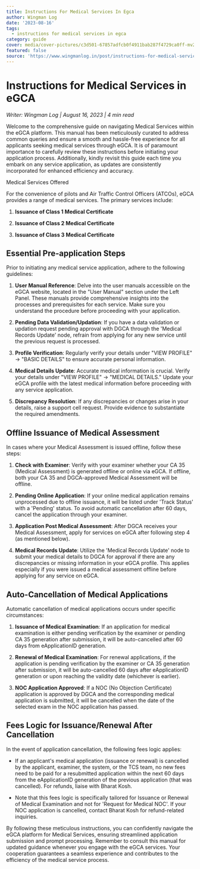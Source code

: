 ```yaml
---
title: Instructions For Medical Services In Egca
author: Wingman Log
date: '2023-08-16'
tags:
  - instructions for medical services in egca
category: guide
cover: media/cover-pictures/c3d501-67857adfcb0f4911bab287f4729ca0ff-mv2-f4bdc5ca.png
featured: false
source: 'https://www.wingmanlog.in/post/instructions-for-medical-services-in-egca'
---
```


# Instructions for Medical Services in eGCA

*Writer: Wingman Log | August 16, 2023 | 4 min read*

Welcome to the comprehensive guide on navigating Medical Services within the eGCA platform. This manual has been meticulously curated to address common queries and ensure a smooth and hassle-free experience for all applicants seeking medical services through eGCA. It is of paramount importance to carefully review these instructions before initiating your application process. Additionally, kindly revisit this guide each time you embark on any service application, as updates are consistently incorporated for enhanced efficiency and accuracy.

Medical Services Offered

For the convenience of pilots and Air Traffic Control Officers (ATCOs), eGCA provides a range of medical services. The primary services include:  

1.  **Issuance of Class 1 Medical Certificate**
    
2.  **Issuance of Class 2 Medical Certificate**
    
3.  **Issuance of Class 3 Medical Certificate**

## Essential Pre-application Steps

Prior to initiating any medical service application, adhere to the following guidelines:  

1.  **User Manual Reference**: Delve into the user manuals accessible on the eGCA website, located in the "User Manual" section under the Left Panel. These manuals provide comprehensive insights into the processes and prerequisites for each service. Make sure you understand the procedure before proceeding with your application.
    
2.  **Pending Data Validation/Updation**: If you have a data validation or updation request pending approval with DGCA through the 'Medical Records Update' node, refrain from applying for any new service until the previous request is processed.
    
3.  **Profile Verification**: Regularly verify your details under "VIEW PROFILE" -> "BASIC DETAILS" to ensure accurate personal information.
    
4.  **Medical Details Update**: Accurate medical information is crucial. Verify your details under "VIEW PROFILE" -> "MEDICAL DETAILS." Update your eGCA profile with the latest medical information before proceeding with any service application.
    
5.  **Discrepancy Resolution**: If any discrepancies or changes arise in your details, raise a support cell request. Provide evidence to substantiate the required amendments.

## Offline Issuance of Medical Assessment

In cases where your Medical Assessment is issued offline, follow these steps:  

1.  **Check with Examiner**: Verify with your examiner whether your CA 35 (Medical Assessment) is generated offline or online via eGCA. If offline, both your CA 35 and DGCA-approved Medical Assessment will be offline.
    
2.  **Pending Online Application**: If your online medical application remains unprocessed due to offline issuance, it will be listed under 'Track Status' with a 'Pending' status. To avoid automatic cancellation after 60 days, cancel the application through your examiner.
    
3.  **Application Post Medical Assessment**: After DGCA receives your Medical Assessment, apply for services on eGCA after following step 4 (as mentioned below).
    
4.  **Medical Records Update**: Utilize the 'Medical Records Update' node to submit your medical details to DGCA for approval if there are any discrepancies or missing information in your eGCA profile. This applies especially if you were issued a medical assessment offline before applying for any service on eGCA.

## Auto-Cancellation of Medical Applications

Automatic cancellation of medical applications occurs under specific circumstances:  

1.  **Issuance of Medical Examination**: If an application for medical examination is either pending verification by the examiner or pending CA 35 generation after submission, it will be auto-cancelled after 60 days from eApplicationID generation.
    
2.  **Renewal of Medical Examination**: For renewal applications, if the application is pending verification by the examiner or CA 35 generation after submission, it will be auto-cancelled 60 days after eApplicationID generation or upon reaching the validity date (whichever is earlier).
    
3.  **NOC Application Approved**: If a NOC (No Objection Certificate) application is approved by DGCA and the corresponding medical application is submitted, it will be cancelled when the date of the selected exam in the NOC application has passed.

## Fees Logic for Issuance/Renewal After Cancellation

In the event of application cancellation, the following fees logic applies:  

*   If an applicant's medical application (issuance or renewal) is cancelled by the applicant, examiner, the system, or the TCS team, no new fees need to be paid for a resubmitted application within the next 60 days from the eApplicationID generation of the previous application (that was cancelled). For refunds, liaise with Bharat Kosh.
    
*   Note that this fees logic is specifically tailored for Issuance or Renewal of Medical Examination and not for 'Request for Medical NOC'. If your NOC application is cancelled, contact Bharat Kosh for refund-related inquiries.

By following these meticulous instructions, you can confidently navigate the eGCA platform for Medical Services, ensuring streamlined application submission and prompt processing. Remember to consult this manual for updated guidance whenever you engage with the eGCA services. Your cooperation guarantees a seamless experience and contributes to the efficiency of the medical service process.

